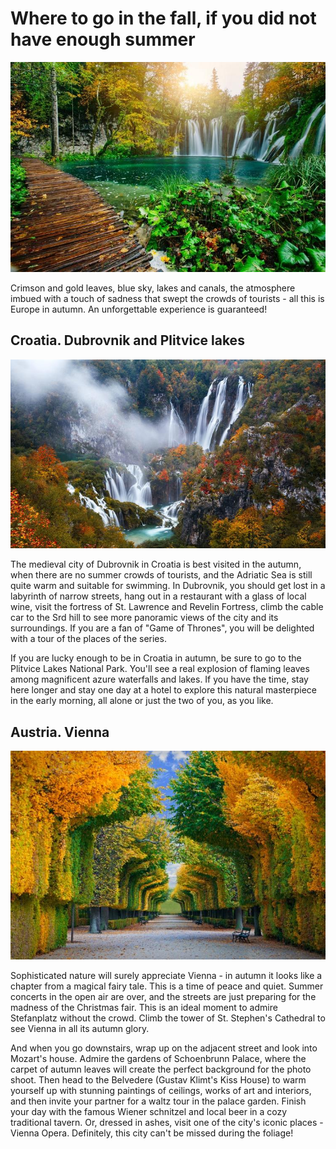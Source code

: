 # Where to go in the fall, if you did not have enough summer

![Branching](autumn1.jpg)

Crimson and gold leaves, blue sky, lakes and canals, the atmosphere imbued with a touch of sadness that swept the crowds of tourists - all this is Europe in autumn. An unforgettable experience is guaranteed!

## Croatia. Dubrovnik and Plitvice lakes

![Branching](autumn2.jpg)

The medieval city of Dubrovnik in Croatia is best visited in the autumn, when there are no summer crowds of tourists, and the Adriatic Sea is still quite warm and suitable for swimming. In Dubrovnik, you should get lost in a labyrinth of narrow streets, hang out in a restaurant with a glass of local wine, visit the fortress of St. Lawrence and Revelin Fortress, climb the cable car to the Srd hill to see more panoramic views of the city and its surroundings. If you are a fan of "Game of Thrones", you will be delighted with a tour of the places of the series.  

If you are lucky enough to be in Croatia in autumn, be sure to go to the Plitvice Lakes National Park. You'll see a real explosion of flaming leaves among magnificent azure waterfalls and lakes. If you have the time, stay here longer and stay one day at a hotel to explore this natural masterpiece in the early morning, all alone or just the two of you, as you like.

## Austria. Vienna

![Branching](autumn3.jpg)

Sophisticated nature will surely appreciate Vienna - in autumn it looks like a chapter from a magical fairy tale. This is a time of peace and quiet. Summer concerts in the open air are over, and the streets are just preparing for the madness of the Christmas fair. This is an ideal moment to admire Stefanplatz without the crowd. Climb the tower of St. Stephen's Cathedral to see Vienna in all its autumn glory. 

And when you go downstairs, wrap up on the adjacent street and look into Mozart's house. Admire the gardens of Schoenbrunn Palace, where the carpet of autumn leaves will create the perfect background for the photo shoot. Then head to the Belvedere (Gustav Klimt's Kiss House) to warm yourself up with stunning paintings of ceilings, works of art and interiors, and then invite your partner for a waltz tour in the palace garden. Finish your day with the famous Wiener schnitzel and local beer in a cozy traditional tavern. Or, dressed in ashes, visit one of the city's iconic places - Vienna Opera. Definitely, this city can't be missed during the foliage!
